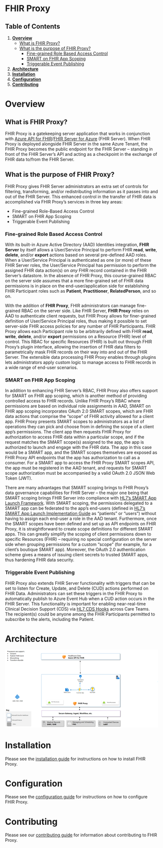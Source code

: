 # FHIR Proxy

## Table of Contents
1. [**Overview**](#overview)
    - [What is FHIR Proxy?](#paragraph1)
    - [What is the purpose of FHIR Proxy?](#paragraph2)
        - [Fine-grained Role Based Access Control](#paragraph3)
        - [SMART on FHIR App Scoping](#paragraph5)
        - [Triggerable Event Publishing](#paragraph7)
2. [**Architecture**](#architecture)
3. [**Installation**](#installation)
4. [**Configuration**](#configuration)
5. [**Contributing**](#contributing)

# Overview <a name="overview"></a>

## What is FHIR Proxy? <a name="paragraph1"></a>
FHIR Proxy is a gatekeeping server application that works in conjunction with [Azure API for FHIR](https://docs.microsoft.com/en-us/azure/healthcare-apis/fhir/overview)/[FHIR Server for Azure](https://github.com/microsoft/fhir-server) (FHIR Server). When FHIR Proxy is deployed alongside FHIR Server in the same Azure Tenant, the FHIR Proxy becomes the public endpoint for the FHIR Server – standing in front of the FHIR Server’s API and acting as a checkpoint in the exchange of FHIR data to/from the FHIR Server.

## What is the purpose of FHIR Proxy? <a name="paragraph2"></a>
FHIR Proxy gives FHIR Server administrators an extra set of controls for filtering, transforming, and/or redistributing information as it passes into and out of the FHIR Server. This enhanced control in the transfer of FHIR data is accomplished via FHIR Proxy’s services in three key areas:
+ Fine-grained Role-Based Access Control
+ SMART on FHIR App Scoping
+ Triggerable Event Publishing

### Fine-grained Role Based Access Control <a name="paragraph3"></a>
With its built-in Azure Active Directory (AAD) Identities integration, **FHIR Server** by itself allows a User/Service Principal to perform FHIR **read**, **write**, **delete**, and/or **export** actions based on several pre-defined AAD roles. When a User/Service Principal is authenticated as one (or more) of these FHIR Server roles, the User/Service Principal has permission to perform the assigned FHIR data action(s) on *any* FHIR record contained in the FHIR Server’s datastore. In the absence of FHIR Proxy, this course-grained RBAC on the server side assumes that a more fine-grained set of FHIR data permissions is in place on the end-user/application side for establishing FHIR Participant roles such as **Patient**, **Practitioner**, **RelatedPerson**, and so on.

With the addition of **FHIR Proxy**, FHIR administrators can manage fine-grained RBAC on the server side. Like FHIR Server, **FHIR Proxy** relies on AAD to authenticate client requests, but FHIR Proxy allows for finer-grained definition of User/Service Principal roles, thus making it possible to set server-side FHIR access policies for any number of FHIR Participants. FHIR Proxy allows each Participant role to be arbitrarily defined with FHIR **read**, **write**, **delete**, and/or **export** permissions on a Resource (FHIR) level of control. This RBAC for specific Resources (FHIR) is built out through FHIR Proxy’s plugin interface, allowing the insertion of FHIR data filters to parametrically mask FHIR records on their way into and out of the FHIR Server. The extensible data processing FHIR Proxy enables through plugins lets administrators apply custom logic to manage access to FHIR records in a wide range of end-user   scenarios.  

### SMART on FHIR App Scoping <a name="paragraph5"></a>

In addition to enhancing FHIR Server’s RBAC, FHIR Proxy also offers support for SMART on FHIR app scoping, which is another method of providing controlled access to FHIR records. Unlike FHIR Proxy’s RBAC where permissions are based on individual role assignments in AAD, SMART on FHIR app scoping incorporates OAuth 2.0 SMART scopes, which are FHIR data actions that comprise the “scope” of FHIR activity allowed for a client app. FHIR Proxy presents SMART scopes to administrators as a list of operations they can pick and choose from in defining the scope of a client app’s permissions. The client app then requests FHIR Proxy for authorization to access FHIR data within a particular scope, and if the request matches the SMART scope(s) assigned to the app, the app is authorized to launch and engage with the FHIR data. The app in this case would be a SMART app, and the SMART scopes themselves are exposed as FHIR Proxy API endpoints that the app has authorization to call as a consumer. For a SMART app to access the FHIR Proxy SMART scopes API, the app must be registered in the AAD tenant, and requests for SMART scope authorization must be accompanied by a valid OAuth 2.0 JSON Web Token (JWT).

There are many advantages that SMART scoping brings to FHIR Proxy’s data governance capabilities for FHIR Server – the major one being that SMART scoping brings FHIR Server into compliance with [HL7’s SMART App Launch Framework](http://hl7.org/fhir/smart-app-launch/scopes-and-launch-context/index.html). With SMART scoping, the permissions delegated to a SMART app can be federated to the app’s end-users (defined in [HL7’s SMART App Launch Implementation Guide](http://hl7.org/fhir/smart-app-launch/scopes-and-launch-context/index.html) as “patients” or “users”) without having to assign each end-user a role in the AAD tenant. Furthermore, once the SMART scopes have been defined and set up as API endpoints on FHIR Proxy, it is straightforward to create scope definitions for different SMART apps. This can greatly simplify the scoping of client permissions down to specific Resources (FHIR) – requiring no special configuration on the server side when grouping permissions for a custom “scope” (for example, for a client’s boutique SMART app). Moreover, the OAuth 2.0 authentication scheme gives a means of issuing client secrets to trusted SMART apps, thus hardening FHIR data security.

### Triggerable Event Publishing <a name="paragraph7"></a>

FHIR Proxy also extends FHIR Server functionality with triggers that can be set to listen for Create, Update, and Delete (CUD) actions performed on FHIR Data. Administrators can set these triggers in the FHIR Proxy to automatically publish to Azure Event Hub when a CUD action occurs in the FHIR Server. This functionality is important for enabling near-real-time Clinical Decision Support (CDS) via [HL7 CDS Hooks](https://cds-hooks.hl7.org/) across Care Teams. The recipient(s) could be anyone among the FHIR Participants permitted to subscribe to the alerts, including the Patient.

# Architecture <a name="architecture"></a>

![Fhirproxy Arch](fhirproxy_arch.png)

# Installation <a name="installation"></a>

Please see the [installation guide](https://github.com/microsoft/health-architectures/FHIR/FHIRProxy/INSTALL.md) for instructions on how to install FHIR Proxy.

# Configuration <a name="configuration"></a>

Please see the [configuration guide](https://github.com/microsoft/health-architectures/FHIR/FHIRProxy/CONFIG.md) for instructions on how to configure FHIR Proxy.

# Contributing <a name="contributing"></a>

Please see our [contributing guide](https://github.com/microsoft/health-architectures/FHIR/FHIRProxy/CONTRIBUTING.md) for information about contributing to FHIR Proxy.